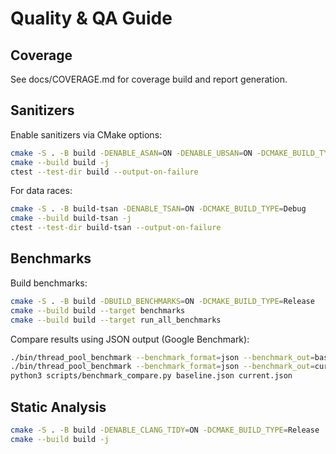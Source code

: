 # Quality & QA Guide

## Coverage

See docs/COVERAGE.md for coverage build and report generation.

## Sanitizers

Enable sanitizers via CMake options:

```bash
cmake -S . -B build -DENABLE_ASAN=ON -DENABLE_UBSAN=ON -DCMAKE_BUILD_TYPE=Debug
cmake --build build -j
ctest --test-dir build --output-on-failure
```

For data races:

```bash
cmake -S . -B build-tsan -DENABLE_TSAN=ON -DCMAKE_BUILD_TYPE=Debug
cmake --build build-tsan -j
ctest --test-dir build-tsan --output-on-failure
```

## Benchmarks

Build benchmarks:

```bash
cmake -S . -B build -DBUILD_BENCHMARKS=ON -DCMAKE_BUILD_TYPE=Release
cmake --build build --target benchmarks
cmake --build build --target run_all_benchmarks
```

Compare results using JSON output (Google Benchmark):

```bash
./bin/thread_pool_benchmark --benchmark_format=json --benchmark_out=baseline.json
./bin/thread_pool_benchmark --benchmark_format=json --benchmark_out=current.json
python3 scripts/benchmark_compare.py baseline.json current.json
```

## Static Analysis

```bash
cmake -S . -B build -DENABLE_CLANG_TIDY=ON -DCMAKE_BUILD_TYPE=Release
cmake --build build -j
```

